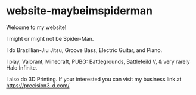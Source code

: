 # website-maybeimspiderman
Welcome to my website!

I might or might not be Spider-Man.

I do Brazillian-Jiu Jitsu, Groove Bass, Electric Guitar, and Piano.

I play, Valorant, Minecraft, PUBG: Battlegrounds, Battlefeild V, & very rarely Halo Infinite.

I also do 3D Printing. If your interested you can visit my business link at https://precision3-d.com/

